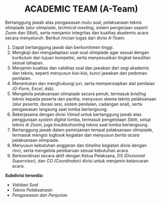 <h1 style="text-align: center;">ACADEMIC TEAM (A-Team)</h1>

Bertanggung jawab atas pengawasan mutu soal, pelaksanaan teknis olimpiade (*alur olimpiade*, *technical meeting*, sistem pengerjaan seperti *Zoom* dan *Sibiti*), serta menjamin integritas dan kualitas akademis acara secara menyeluruh. Berikut rincian tugas dari divisi *A-Team*:

1. Dapat bertanggung jawab dan berkomitmen tinggi.  
2. Mengkaji dan mengadaptasi soal-soal olimpiade agar sesuai dengan kurikulum dan tujuan kompetisi, serta menyesuaikan tingkat kesulitan sesuai tahapan.  
3. Menjamin kualitas dan validitas soal dan jawaban dari segi akademis dan teknis, seperti menyusun kisi-kisi, kunci jawaban dan pedoman penilaian.  
4. Menentukan dan menghubungi juri, serta mempersiapkan alat penilaian (*G-Form*, *Excel*, dsb).  
5. Mengelola pelaksanaan olimpiade secara penuh, termasuk *briefing teknis* kepada peserta dan panitia, menyusun skema teknis pelaksanaan (*alur peserta*, durasi sesi, sistem penilaian, cadangan soal), serta pengawasan langsung saat lomba berlangsung.  
6. Bekerjasama dengan divisi *Vimed* untuk bertanggung jawab atas penggunaan *system digital* lomba, termasuk pengelolaan *Sibiti*, *setup teknis* di *Zoom*, juga *troubleshooting teknis* saat lomba berlangsung.  
7. Bertanggung jawab dalam peminjaman tempat pelaksanaan olimpiade, termasuk mengisi *logbook* kegiatan dan menyusun *berita acara* pelaksanaan olimpiade.  
8. Menyusun kebutuhan anggaran dan *timeline* kegiatan divisi dengan rinci, serta mengelola pembaruan sesuai kebutuhan acara.  
9. Berkoordinasi secara aktif dengan Ketua Pelaksana, *DS (Divisional Supervisor)*, dan *CO (Coordinator)* divisi untuk menjamin kelancaran acara.  

**Subdivisi tersedia:**
- *Validasi Soal*  
- *Teknis Pelaksanaan*  
- *Pengawasan dan Penjurian*
